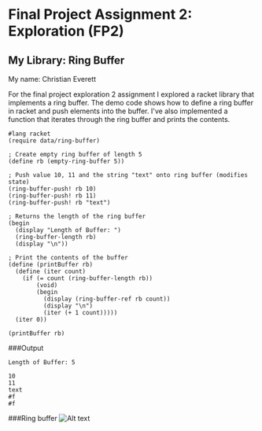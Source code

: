 # Final Project Assignment 2: Exploration (FP2)

## My Library: Ring Buffer
My name: Christian Everett

For the final project exploration 2 assignment I explored a racket library that implements a ring buffer. The demo code shows how to define a ring buffer in racket and push elements into the buffer. I've also implemented a function that iterates through the ring buffer and prints the contents.

```racket
#lang racket
(require data/ring-buffer)

; Create empty ring buffer of length 5
(define rb (empty-ring-buffer 5))

; Push value 10, 11 and the string "text" onto ring buffer (modifies state)
(ring-buffer-push! rb 10)
(ring-buffer-push! rb 11)
(ring-buffer-push! rb "text")

; Returns the length of the ring buffer
(begin
  (display "Length of Buffer: ")
  (ring-buffer-length rb)
  (display "\n"))

; Print the contents of the buffer
(define (printBuffer rb)
  (define (iter count)
    (if (= count (ring-buffer-length rb))
        (void)
        (begin
          (display (ring-buffer-ref rb count))
          (display "\n")
          (iter (+ 1 count)))))
  (iter 0))

(printBuffer rb)
```
###Output
```
Length of Buffer: 5

10
11
text
#f
#f
```
###Ring buffer
![Alt text](https://github.com/ChristianEverett/ChristianEverett-FP2/blob/master/README.PNG "title")
